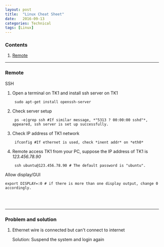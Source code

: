 ```yaml
---
layout: post
title:  "Linux Cheat Sheet"
date:   2016-09-13
categories: Technical
tags: [Linux]
---
```


### Contents
1. [Remote](#Remote)

___

<a name = "Remote"></a>
### Remote

SSH

1. Open a terminal on TK1 and install ssh server on TK1 

		sudo apt-get install openssh-server

2. Check server setup

    	ps -e|grep ssh #If similar message, *"5313 ? 00:00:00 sshd"*, appeared, ssh server is set up successfully.

3. Check IP address of TK1 network

		ifconfig #If ethernet is used, check *inent addr* on *eth0*

4. Remote access TK1 from your PC, suppose the IP address of TK1 is *123.456.78.90*

		ssh ubuntu@123.456.78.90 # The default password is "ubuntu".

Allow display/GUI

	export DISPLAY=:0 # if there is more than one display output, change 0 accordingly.

<br></br>
___

### Problem and solution

1. Ethernet wire is connected but can't connect to internet

    Solution:
    Suspend the system and login again